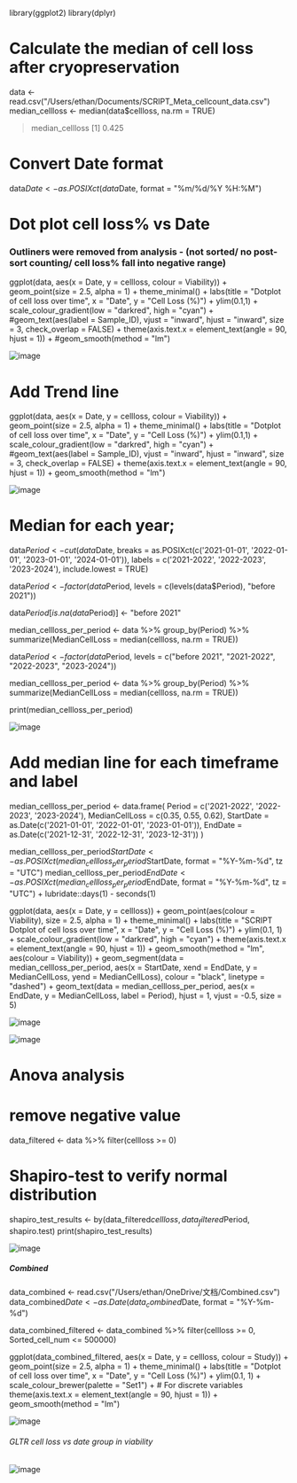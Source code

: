 library(ggplot2)
library(dplyr)



# Calculate the median of cell loss after cryopreservation
data <- read.csv("/Users/ethan/Documents/SCRIPT_Meta_cellcount_data.csv")
median_cellloss <- median(data$cellloss, na.rm = TRUE)

> median_cellloss
[1] 0.425

# Convert Date format
data$Date <- as.POSIXct(data$Date, format = "%m/%d/%Y %H:%M")


# Dot plot cell loss% vs Date
### Outliners were removed from analysis - (not sorted/ no post-sort counting/ cell loss% fall into negative range)
ggplot(data, aes(x = Date, y = cellloss, colour = Viability)) +
  geom_point(size = 2.5, alpha = 1) +
  theme_minimal() +
  labs(title = "Dotplot of cell loss over time",
       x = "Date", y = "Cell Loss (%)") + 
  ylim(0.1,1) + 
  scale_colour_gradient(low = "darkred", high = "cyan") + 
  #geom_text(aes(label = Sample_ID), vjust = "inward", hjust = "inward", size = 3, check_overlap = FALSE) +
  theme(axis.text.x = element_text(angle = 90, hjust = 1)) +
  #geom_smooth(method = "lm")

![image](https://github.com/zhany283/Imagenplots/assets/130387837/57952c75-48f6-4ca7-b796-0fe6fc225c35)



# Add Trend line
ggplot(data, aes(x = Date, y = cellloss, colour = Viability)) +
  geom_point(size = 2.5, alpha = 1) +
  theme_minimal() +
  labs(title = "Dotplot of cell loss over time",
       x = "Date", y = "Cell Loss (%)") + 
  ylim(0.1,1) + 
  scale_colour_gradient(low = "darkred", high = "cyan") + 
  #geom_text(aes(label = Sample_ID), vjust = "inward", hjust = "inward", size = 3, check_overlap = FALSE) +
  theme(axis.text.x = element_text(angle = 90, hjust = 1)) +
  geom_smooth(method = "lm")

![image](https://github.com/zhany283/Imagenplots/assets/130387837/eb9b50cd-2250-4aa3-9f6a-912ed9170c4a)




# Median for each year;
data$Period <- cut(data$Date,
                   breaks = as.POSIXct(c('2021-01-01', '2022-01-01', '2023-01-01', '2024-01-01')),
                   labels = c('2021-2022', '2022-2023', '2023-2024'),
                   include.lowest = TRUE)

data$Period <- factor(data$Period, levels = c(levels(data$Period), "before 2021"))

data$Period[is.na(data$Period)] <- "before 2021"

median_cellloss_per_period <- data %>%
  group_by(Period) %>%
  summarize(MedianCellLoss = median(cellloss, na.rm = TRUE))

data$Period <- factor(data$Period, levels = c("before 2021", "2021-2022", "2022-2023", "2023-2024"))

median_cellloss_per_period <- data %>%
  group_by(Period) %>%
  summarize(MedianCellLoss = median(cellloss, na.rm = TRUE))

print(median_cellloss_per_period)

![image](https://github.com/zhany283/Imagenplots/assets/130387837/6a856d82-cf8b-4bfe-91bf-1b7d292dfba2)








# Add median line for each timeframe and label
 median_cellloss_per_period <- data.frame(
   Period = c('2021-2022', '2022-2023', '2023-2024'),
   MedianCellLoss = c(0.35, 0.55, 0.62), 
   StartDate = as.Date(c('2021-01-01', '2022-01-01', '2023-01-01')),
   EndDate = as.Date(c('2021-12-31', '2022-12-31', '2023-12-31'))
 )

 median_cellloss_per_period$StartDate <- as.POSIXct(median_cellloss_per_period$StartDate, format = "%Y-%m-%d", tz = "UTC")
 median_cellloss_per_period$EndDate <- as.POSIXct(median_cellloss_per_period$EndDate, format = "%Y-%m-%d", tz = "UTC") + lubridate::days(1) - seconds(1) 

ggplot(data, aes(x = Date, y = cellloss)) +
  geom_point(aes(colour = Viability), size = 2.5, alpha = 1) + 
  theme_minimal() +
  labs(title = "SCRIPT Dotplot of cell loss over time", x = "Date", y = "Cell Loss (%)") +
  ylim(0.1, 1) +
  scale_colour_gradient(low = "darkred", high = "cyan") +
  theme(axis.text.x = element_text(angle = 90, hjust = 1)) +
  geom_smooth(method = "lm", aes(colour = Viability)) +
  geom_segment(data = median_cellloss_per_period, aes(x = StartDate, xend = EndDate, y = MedianCellLoss, yend = MedianCellLoss), colour = "black", linetype = "dashed") +
  geom_text(data = median_cellloss_per_period, aes(x = EndDate, y = MedianCellLoss, label = Period), hjust = 1, vjust = -0.5, size = 5)

  ![image](https://github.com/zhany283/Imagenplots/assets/130387837/f881f38b-f507-46f8-9cb9-a835b2f66524)


![image](https://github.com/zhany283/Imagenplots/assets/130387837/6220dd82-4e78-4737-9180-c59cd6fe40c1)


# Anova analysis
# remove negative value
data_filtered <- data %>%
  filter(cellloss >= 0)
# Shapiro-test to verify normal distribution
shapiro_test_results <- by(data_filtered$cellloss, data_filtered$Period, shapiro.test)
print(shapiro_test_results)

![image](https://github.com/zhany283/Imagenplots/assets/130387837/6299dd2d-dc4d-4ad1-b37e-6c8cdb4b652d)



##### Combined
data_combined <- read.csv("/Users/ethan/OneDrive/文档/Combined.csv")
data_combined$Date <- as.Date(data_combined$Date, format = "%Y-%m-%d")

data_combined_filtered <- data_combined %>% 
  filter(cellloss >= 0, Sorted_cell_num <= 500000)


ggplot(data_combined_filtered, aes(x = Date, y = cellloss, colour = Study)) +
  geom_point(size = 2.5, alpha = 1) +
  theme_minimal() +
  labs(title = "Dotplot of cell loss over time", x = "Date", y = "Cell Loss (%)") +
  ylim(0.1, 1) +
  scale_colour_brewer(palette = "Set1") + # For discrete variables
  theme(axis.text.x = element_text(angle = 90, hjust = 1)) +
  geom_smooth(method = "lm")


![image](https://github.com/zhany283/Imagenplots/assets/130387837/fbf8cbeb-8c2e-4ea9-ac9a-6709dc9589da)


###### GLTR cell loss vs date group in viability
![image](https://github.com/zhany283/Imagenplots/assets/130387837/24fa42ed-735e-499e-b541-cc208235bee2)



